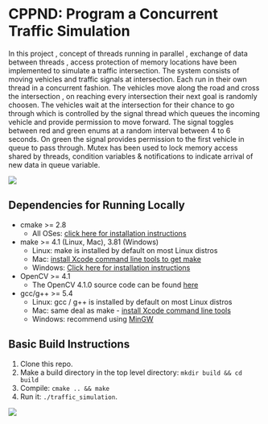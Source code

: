 # CPPND: Program a Concurrent Traffic Simulation

In this project , concept of threads running in parallel , exchange of data between threads , access protection of memory locations have been implemented to simulate a traffic intersection.
The system consists of moving vehicles and traffic signals at intersection.
Each run in their own thread in a concurrent fashion. The vehicles move along the road and cross the intersection , on reaching every intersection their next goal is randomly choosen.
The vehicles wait at the intersection for their chance to go through which is controlled by the signal thread which queues the incoming vehicle and provide permission to move forward.
The signal toggles between red and green enums at a random interval between 4 to 6 seconds.
On green the signal provides permission to the first vehicle in queue to pass through. 
Mutex has been used to lock memory access shared by threads, condition variables & notifications to indicate arrival of new data in queue variable.

![](data/sim_out.gif)

## Dependencies for Running Locally
* cmake >= 2.8
  * All OSes: [click here for installation instructions](https://cmake.org/install/)
* make >= 4.1 (Linux, Mac), 3.81 (Windows)
  * Linux: make is installed by default on most Linux distros
  * Mac: [install Xcode command line tools to get make](https://developer.apple.com/xcode/features/)
  * Windows: [Click here for installation instructions](http://gnuwin32.sourceforge.net/packages/make.htm)
* OpenCV >= 4.1
  * The OpenCV 4.1.0 source code can be found [here](https://github.com/opencv/opencv/tree/4.1.0)
* gcc/g++ >= 5.4
  * Linux: gcc / g++ is installed by default on most Linux distros
  * Mac: same deal as make - [install Xcode command line tools](https://developer.apple.com/xcode/features/)
  * Windows: recommend using [MinGW](http://www.mingw.org/)

## Basic Build Instructions

1. Clone this repo.
2. Make a build directory in the top level directory: `mkdir build && cd build`
3. Compile: `cmake .. && make`
4. Run it: `./traffic_simulation`.

![](data/sim_cmd_out.gif)
